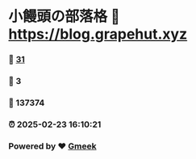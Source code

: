 # 小饅頭の部落格 :link: https://blog.grapehut.xyz 
### :page_facing_up: [31](https://blog.grapehut.xyz/tag.html) 
### :speech_balloon: 3 
### :hibiscus: 137374 
### :alarm_clock: 2025-02-23 16:10:21 
### Powered by :heart: [Gmeek](https://github.com/Meekdai/Gmeek)
